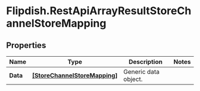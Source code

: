 # Flipdish.RestApiArrayResultStoreChannelStoreMapping

## Properties
Name | Type | Description | Notes
------------ | ------------- | ------------- | -------------
**Data** | [**[StoreChannelStoreMapping]**](StoreChannelStoreMapping.md) | Generic data object. | 


